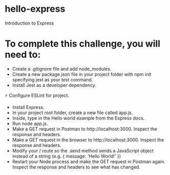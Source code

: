 # hello-express
Introduction to Express

# To complete this challenge, you will need to:


- Create a .gitignore file and add node_modules.
- Create a new package.json file in your project folder with npm init specifying jest as your test command.
- Install Jest as a developer dependency.

⚡ Configure ESLint for project.
- Install Express.
- In your project root folder, create a new file called app.js.
- Inside, type in the Hello world example from the Express docs.
- Run node app.js.
- Make a GET request in Postman to http://localhost:3000. Inspect the response and headers.
- Make a GET request in the browser to http://localhost:3000. Inspect the response and headers.
- Modify your / route so the <response>.send method sends a JavaScript object instead of a string (e.g. { message: 'Hello World!' })
- Restart your Node process and make the GET request in Postman again. Inspect the response and headers to see what has changed.
